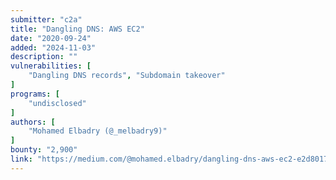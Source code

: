 ```yaml
---
submitter: "c2a"
title: "Dangling DNS: AWS EC2"
date: "2020-09-24"
added: "2024-11-03"
description: ""
vulnerabilities: [
    "Dangling DNS records", "Subdomain takeover"
]
programs: [
    "undisclosed"
]
authors: [
    "Mohamed Elbadry (@_melbadry9)"
]
bounty: "2,900"
link: "https://medium.com/@mohamed.elbadry/dangling-dns-aws-ec2-e2d801701e8"
---
```




